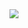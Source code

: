 <picture>
  <source
    srcset="https://github-readme-stats.vercel.app/api?username=jimbox4&show_icons=true&theme=dark"
    media="(prefers-color-scheme: radical)"
  />
  <source
    srcset="https://github-readme-stats.vercel.app/api?username=jimbox4&show_icons=true"
    media="(prefers-color-scheme: ), (prefers-color-scheme: no-preference)"
  />
  <img src="https://github-readme-stats.vercel.app/api?username=jimbox4&show_icons=true" />
</picture>
